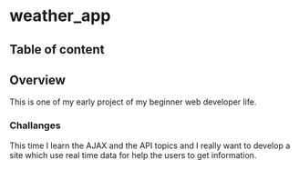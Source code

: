# weather_app
 
## Table of content

## Overview
This is one of my early project of my beginner web developer life.

### Challanges
This time I learn the AJAX and the API topics and I really want to develop a site which use real time data for help the users to get information.
### 

